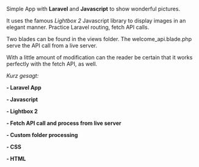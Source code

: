 Simple App with **Laravel** and **Javascript** to show wonderful pictures. 

It uses the famous _Lightbox 2_ Javascript library to display images in an elegant manner. Practice Laravel routing, fetch API calls.

Two blades can be found in the views folder. The welcome_api.blade.php serve the API call from a live server. 

With a little amount of modification can the reader be certain that it works perfectly with the fetch API, as well.

_Kurz gesagt:_

**- Laravel App**

**- Javascript**

**- Lightbox 2**

**- Fetch API call and process from live server**

**- Custom folder processing**

**- CSS**

**- HTML**
